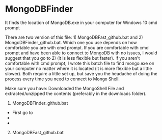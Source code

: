 # MongoDBFinder
It finds the location of MongoDB.exe in your computer for Windows 10 cmd prompt

There are two version of this file: 1) MongoDBFast_github.bat and 2) MongoDBFinder_github.bat. Which one you use depends on how comfortable you are with cmd prompt. If you are comfortable with cmd prompt and have been able to connect to MongoDB with no issues, I would suggest that you go to 2) (it is less flexible but faster). If you aren't comfortable with cmd prompt, I wrote this batch file to find mongo.exe on your computer no matter where it is located (it is more flexible but a little slower). Both require a little set up, but save you the headache of doing the process every time you need to connect to Mongo Shell.

Make sure you have:
Downloaded the MongoShell File and extracted/unzipped the contents (preferably in the downloads folder).

1) MongoDBFinder_github.bat
  * First go to 
  * 
  *

2) MongoDBFast_github.bat
